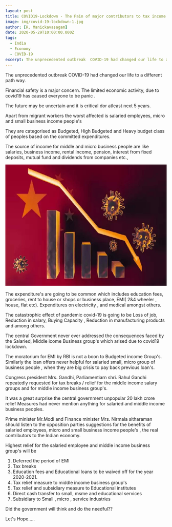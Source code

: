 ```yaml
---
layout: post
title: COVID19-Lockdown - The Pain of major contributors to tax income of the Government
image: img/covid-19-lockdown-1.jpg
author: [R. Manickavasagam]
date: 2020-05-29T10:00:00.000Z
tags:
  - India
  - Economy
  - COVID-19
excerpt: The unprecedented outbreak  COVID-19 had changed our life to a different path way.
---
```

The unprecedented outbreak  COVID-19 had changed our life to a different path way.

Financial safety is a major concern. The limited economic activity, due to covid19 has caused everyone to be panic .

The future may be uncertain and it is critical dor atleast next 5 years.

Apart from migrant workers the worst affected is salaried employees, micro and small business income people's

They are categorised as  Budgeted, High Budgeted and Heavy budget class of peoples based on the committed expenditures.

The source of income for middle and micro business people are like salaries, business income, rental income,  pension, interest from fixed deposits, mutual fund and dividends from companies etc.,  

![COVID Modi](img/covid-19-lockdown-2.jpg)

The expenditure's are going to be common which includes education fees,  groceries, rent to house or shops or business place, EMI( 2&4 wheeler , house, flat etc).
Expenditures on electricity , and medical amongst others.

The catastrophic effect of pandemic covid-19 is going to be Loss of job, Reduction in salary,  Buying Capacity ,  Reduction in manufacturing products and among others.

The central  Government never ever addressed the consequences faced by the Salaried, Middle icome Business group's which  arised  due to covid19 lockdown.


The moratorium for EMI by RBI is not a boon to Budgeted income  Group's.
Similarly the loan offers never helpful for salaried small, micro group of business people , when they are big crisis to pay back previous loan's.

Congress president Mrs. Gandhi, Parliamentiarn shri. Rahul Gandhi repeatedly requested for tax breaks / relief for the middle income salary groups and for middle income  business  group's. 

It was a great surprise the central government unpopular  20 lakh crore relief Measures had never mention anything for salaried and middle income business peoples.

Prime minister  Mr.Modi and 
Finance minister Mrs. Nirmala sitharaman  should listen to the opposition parties suggestions  for the benefits of salaried employees, micro and small business income people's , the real contributors to the Indian economy.

Highest relief  for the salaried employee and middle income business group's will be 

1. Deferred the period of EMI 
2. Tax breaks 
3. Education fees and Educational loans to be waived off for the year 2020-2021. 
4. Tax relief measure to middle income business group's
5. Tax relief and subsidiary measure to Educational institutes
6. Direct cash transfer to small, msme and educational services 
7. Subsidiary to Small , micro , service industries

Did the government will think and do the needful??

Let's Hope.....

